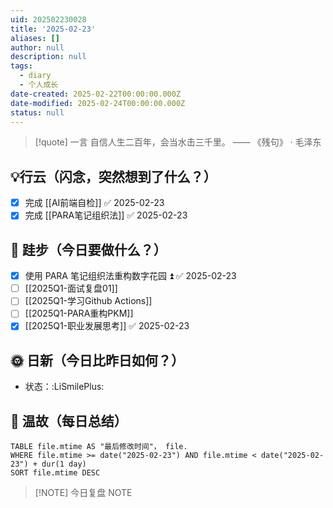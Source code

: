 ```yaml
---
uid: 202502230028
title: '2025-02-23'
aliases: []
author: null
description: null
tags:
  - diary
  - 个人成长
date-created: 2025-02-22T00:00:00.000Z
date-modified: 2025-02-24T00:00:00.000Z
status: null
---
```


> [!quote] 一言
 自信人生二百年，会当水击三千里。 —— 《残句》 · 毛泽东

## 💡行云（闪念，突然想到了什么？）

- [x] 完成 [[AI前端自检]] ✅ 2025-02-23
- [x] 完成 [[PARA笔记组织法]] ✅ 2025-02-23

## 👣 跬步（今日要做什么？）

- [x] 使用 PARA 笔记组织法重构数字花园 ⏫ ✅ 2025-02-23
- [ ] [[2025Q1-面试复盘01]]
- [ ] [[2025Q1-学习Github Actions]]
- [ ] [[2025Q1-PARA重构PKM]]
- [x] [[2025Q1-职业发展思考]] ✅ 2025-02-23

## 🌞 日新（今日比昨日如何？）

- 状态：:LiSmilePlus:

## 🌙 温故（每日总结）

```dataview
TABLE file.mtime AS "最后修改时间"， file.
WHERE file.mtime >= date("2025-02-23") AND file.mtime < date("2025-02-23") + dur(1 day)
SORT file.mtime DESC
```

> [!NOTE] 今日复盘
> NOTE
